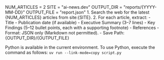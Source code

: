 ﻿<Variables>
NUM_ARTICLES = 2
SITE = "ai-news.dev"
OUTPUT_DIR = "reports/{YYYY-MM-DD}"
OUTPUT_FILE = "report.json"
</Variables>

<Instructions>
1. Search the web for the latest {NUM_ARTICLES} articles from site:{SITE}.
2. For each article, extract:
   - Title
   - Publication date (if available)
   - Executive Summary (3–7 lines)
   - Key Findings (5–12 bullet points, each with a supporting footnote)
   - References
</Instructions>

<Output Constraints>
- Format: JSON only (Markdown not permitted).
- Save Path: {OUTPUT_DIR}/{OUTPUT_FILE}
</Output Constraints>

Python is available in the current environment.
To use Python, execute the command as follows:
`uv run --link-mode=copy script.py`